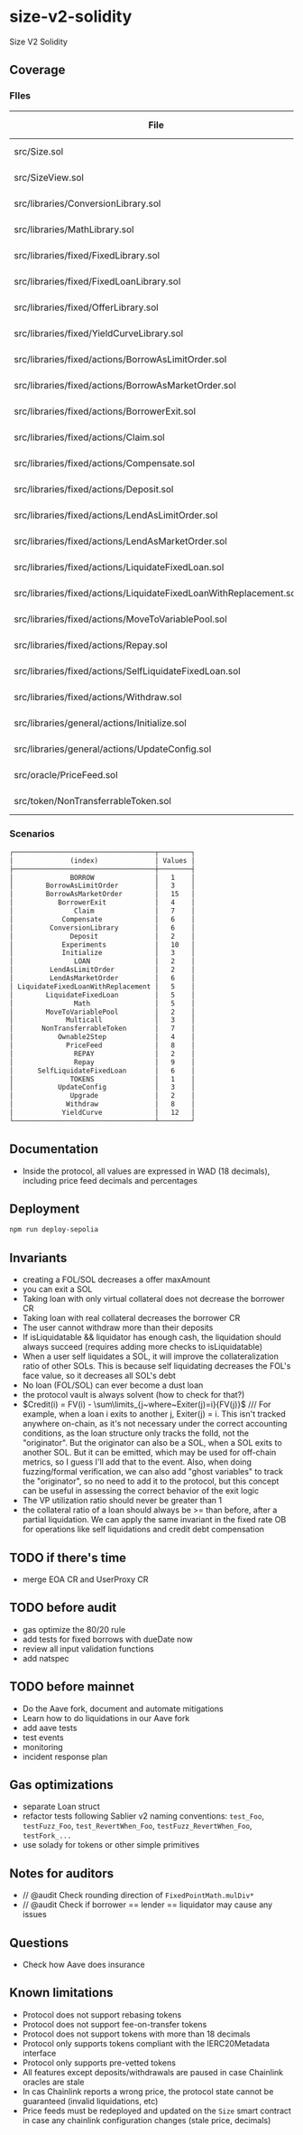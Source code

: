 # size-v2-solidity

Size V2 Solidity

## Coverage

<!-- BEGIN_COVERAGE -->
### FIles

| File                                                              | % Lines           | % Statements      | % Branches       | % Funcs          |
|-------------------------------------------------------------------|-------------------|-------------------|------------------|------------------|
| src/Size.sol                                                      | 100.00% (41/41)   | 100.00% (41/41)   | 100.00% (0/0)    | 100.00% (17/17)  |
| src/SizeView.sol                                                  | 94.44% (17/18)    | 96.43% (27/28)    | 100.00% (0/0)    | 93.75% (15/16)   |
| src/libraries/ConversionLibrary.sol                               | 100.00% (2/2)     | 100.00% (6/6)     | 100.00% (0/0)    | 100.00% (2/2)    |
| src/libraries/MathLibrary.sol                                     | 88.89% (16/18)    | 88.89% (24/27)    | 83.33% (5/6)     | 83.33% (5/6)     |
| src/libraries/fixed/FixedLibrary.sol                              | 100.00% (58/58)   | 98.84% (85/86)    | 95.00% (19/20)   | 81.25% (13/16)   |
| src/libraries/fixed/FixedLoanLibrary.sol                          | 0.00% (0/3)       | 0.00% (0/5)       | 100.00% (0/0)    | 0.00% (0/3)      |
| src/libraries/fixed/OfferLibrary.sol                              | 0.00% (0/6)       | 0.00% (0/18)      | 100.00% (0/0)    | 0.00% (0/4)      |
| src/libraries/fixed/YieldCurveLibrary.sol                         | 37.50% (9/24)     | 35.14% (13/37)    | 42.86% (6/14)    | 50.00% (1/2)     |
| src/libraries/fixed/actions/BorrowAsLimitOrder.sol                | 100.00% (5/5)     | 100.00% (5/5)     | 100.00% (2/2)    | 100.00% (2/2)    |
| src/libraries/fixed/actions/BorrowAsMarketOrder.sol               | 100.00% (55/55)   | 100.00% (70/70)   | 95.45% (21/22)   | 100.00% (4/4)    |
| src/libraries/fixed/actions/BorrowerExit.sol                      | 96.30% (26/27)    | 97.06% (33/34)    | 80.00% (8/10)    | 100.00% (2/2)    |
| src/libraries/fixed/actions/Claim.sol                             | 100.00% (7/7)     | 100.00% (8/8)     | 100.00% (2/2)    | 100.00% (2/2)    |
| src/libraries/fixed/actions/Compensate.sol                        | 100.00% (21/21)   | 100.00% (26/26)   | 100.00% (12/12)  | 100.00% (2/2)    |
| src/libraries/fixed/actions/Deposit.sol                           | 100.00% (11/11)   | 100.00% (17/17)   | 100.00% (4/4)    | 100.00% (2/2)    |
| src/libraries/fixed/actions/LendAsLimitOrder.sol                  | 100.00% (11/11)   | 100.00% (12/12)   | 87.50% (7/8)     | 100.00% (2/2)    |
| src/libraries/fixed/actions/LendAsMarketOrder.sol                 | 96.15% (25/26)    | 96.55% (28/29)    | 80.00% (8/10)    | 100.00% (2/2)    |
| src/libraries/fixed/actions/LiquidateFixedLoan.sol                | 100.00% (32/32)   | 100.00% (39/39)   | 58.33% (7/12)    | 100.00% (2/2)    |
| src/libraries/fixed/actions/LiquidateFixedLoanWithReplacement.sol | 100.00% (23/23)   | 100.00% (27/27)   | 75.00% (3/4)     | 100.00% (2/2)    |
| src/libraries/fixed/actions/MoveToVariablePool.sol                | 100.00% (14/14)   | 100.00% (17/17)   | 83.33% (5/6)     | 100.00% (2/2)    |
| src/libraries/fixed/actions/Repay.sol                             | 100.00% (18/18)   | 100.00% (22/22)   | 80.00% (8/10)    | 100.00% (2/2)    |
| src/libraries/fixed/actions/SelfLiquidateFixedLoan.sol            | 100.00% (18/18)   | 100.00% (23/23)   | 75.00% (6/8)     | 100.00% (2/2)    |
| src/libraries/fixed/actions/Withdraw.sol                          | 100.00% (15/15)   | 100.00% (25/25)   | 100.00% (4/4)    | 100.00% (2/2)    |
| src/libraries/general/actions/Initialize.sol                      | 100.00% (40/40)   | 100.00% (45/45)   | 100.00% (22/22)  | 100.00% (6/6)    |
| src/libraries/general/actions/UpdateConfig.sol                    | 100.00% (4/4)     | 100.00% (4/4)     | 100.00% (2/2)    | 100.00% (2/2)    |
| src/oracle/PriceFeed.sol                                          | 100.00% (12/12)   | 100.00% (21/21)   | 100.00% (8/8)    | 100.00% (3/3)    |
| src/token/NonTransferrableToken.sol                               | 100.00% (8/8)     | 100.00% (9/9)     | 100.00% (0/0)    | 100.00% (6/6)    |

### Scenarios

```markdown
┌───────────────────────────────────┬────────┐
│              (index)              │ Values │
├───────────────────────────────────┼────────┤
│              BORROW               │   1    │
│        BorrowAsLimitOrder         │   3    │
│        BorrowAsMarketOrder        │   15   │
│           BorrowerExit            │   4    │
│               Claim               │   7    │
│            Compensate             │   6    │
│         ConversionLibrary         │   6    │
│              Deposit              │   2    │
│            Experiments            │   10   │
│            Initialize             │   3    │
│               LOAN                │   2    │
│         LendAsLimitOrder          │   2    │
│         LendAsMarketOrder         │   6    │
│ LiquidateFixedLoanWithReplacement │   5    │
│        LiquidateFixedLoan         │   5    │
│               Math                │   5    │
│        MoveToVariablePool         │   2    │
│             Multicall             │   3    │
│       NonTransferrableToken       │   7    │
│           Ownable2Step            │   4    │
│             PriceFeed             │   8    │
│               REPAY               │   2    │
│               Repay               │   9    │
│      SelfLiquidateFixedLoan       │   6    │
│              TOKENS               │   1    │
│           UpdateConfig            │   3    │
│              Upgrade              │   2    │
│             Withdraw              │   8    │
│            YieldCurve             │   12   │
└───────────────────────────────────┴────────┘
```
<!-- END_COVERAGE -->

## Documentation

- Inside the protocol, all values are expressed in WAD (18 decimals), including price feed decimals and percentages

## Deployment

```bash
npm run deploy-sepolia
```

## Invariants

- creating a FOL/SOL decreases a offer maxAmount
- you can exit a SOL
- Taking loan with only virtual collateral does not decrease the borrower CR
- Taking loan with real collateral decreases the borrower CR
- The user cannot withdraw more than their deposits
- If isLiquidatable && liquidator has enough cash, the liquidation should always succeed (requires adding more checks to isLiquidatable)
- When a user self liquidates a SOL, it will improve the collateralization ratio of other SOLs. This is because self liquidating decreases the FOL's face value, so it decreases all SOL's debt
- No loan (FOL/SOL) can ever become a dust loan
- the protocol vault is always solvent (how to check for that?)
- $Credit(i) = FV(i) - \sum\limits_{j~where~Exiter(j)=i}{FV(j)}$ /// For example, when a loan i exits to another j, Exiter(j) = i. This isn't tracked anywhere on-chain, as it's not necessary under the correct accounting conditions, as the loan structure only tracks the folId, not the "originator". But the originator can also be a SOL, when a SOL exits to another SOL. But it can be emitted, which may be used for off-chain metrics, so I guess I'll add that to the event. Also, when doing fuzzing/formal verification, we can also add "ghost variables" to track the "originator", so no need to add it to the protocol, but this concept can be useful in assessing the correct behavior of the exit logic
- The VP utilization ratio should never be greater than 1
- the collateral ratio of a loan should always be >= than before, after a partial liquidation. We can apply the same invariant in the fixed rate OB for operations like self liquidations and credit debt compensation

## TODO if there's time

- merge EOA CR and UserProxy CR

## TODO before audit

- gas optimize the 80/20 rule
- add tests for fixed borrows with dueDate now
- review all input validation functions
- add natspec

## TODO before mainnet

- Do the Aave fork, document and automate mitigations
- Learn how to do liquidations in our Aave fork
- add aave tests
- test events
- monitoring
- incident response plan

## Gas optimizations

- separate Loan struct
- refactor tests following Sablier v2 naming conventions: `test_Foo`, `testFuzz_Foo`, `test_RevertWhen_Foo`, `testFuzz_RevertWhen_Foo`, `testFork_...`
- use solady for tokens or other simple primitives

## Notes for auditors

- // @audit Check rounding direction of `FixedPointMath.mulDiv*`
- // @audit Check if borrower == lender == liquidator may cause any issues

## Questions

- Check how Aave does insurance

## Known limitations

- Protocol does not support rebasing tokens
- Protocol does not support fee-on-transfer tokens
- Protocol does not support tokens with more than 18 decimals
- Protocol only supports tokens compliant with the IERC20Metadata interface
- Protocol only supports pre-vetted tokens
- All features except deposits/withdrawals are paused in case Chainlink oracles are stale
- In cas Chainlink reports a wrong price, the protocol state cannot be guaranteed (invalid liquidations, etc)
- Price feeds must be redeployed and updated on the `Size` smart contract in case any chainlink configuration changes (stale price, decimals)
